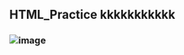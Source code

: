 ## HTML_Practice kkkkkkkkkkk
### ![image](https://github.com/user-attachments/assets/4667781f-d140-46bc-8d1b-63db36272670)

 
